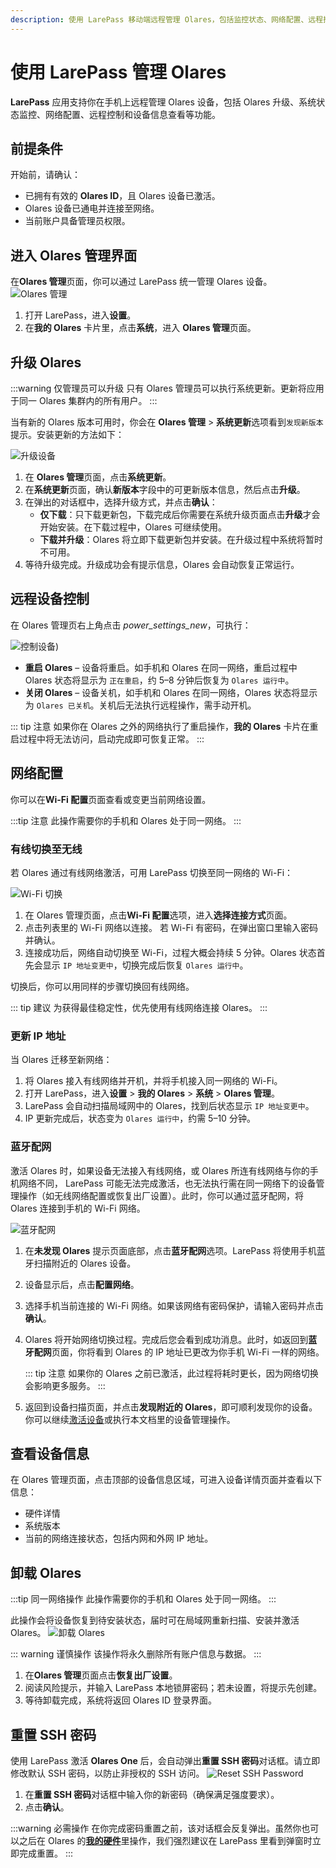 ```yaml
---
description: 使用 LarePass 移动端远程管理 Olares，包括监控状态、网络配置、远程控制与设备信息查看。
---
```


# 使用 LarePass 管理 Olares

**LarePass** 应用支持你在手机上远程管理 Olares 设备，包括 Olares 升级、系统状态监控、网络配置、远程控制和设备信息查看等功能。

## 前提条件

开始前，请确认：

- 已拥有有效的 **Olares ID**，且 Olares 设备已激活。  
- Olares 设备已通电并连接至网络。
- 当前账户具备管理员权限。  

## 进入 Olares 管理界面

在**Olares 管理**页面，你可以通过 LarePass 统一管理 Olares 设备。
![Olares 管理](/images/zh/manual/larepass/olares-management.png#bordered)

1. 打开 LarePass，进入**设置**。 
2. 在**我的 Olares** 卡片里，点击**系统**，进入 **Olares 管理**页面。

## 升级 Olares

:::warning 仅管理员可以升级
只有 Olares 管理员可以执行系统更新。更新将应用于同一 Olares 集群内的所有用户。
:::

当有新的 Olares 版本可用时，你会在 **Olares 管理** > **系统更新**选项看到`发现新版本`提示。安装更新的方法如下：

![升级设备](/images/zh/manual/larepass/olares-upgrade.png#bordered)

1. 在 **Olares 管理**页面，点击**系统更新**。
2. 在**系统更新**页面，确认**新版本**字段中的可更新版本信息，然后点击**升级**。
3. 在弹出的对话框中，选择升级方式，并点击**确认**：
    - **仅下载**：只下载更新包，下载完成后你需要在系统升级页面点击**升级**才会开始安装。在下载过程中，Olares 可继续使用。
   - **下载并升级**：Olares 将立即下载更新包并安装。在升级过程中系统将暂时不可用。
4. 等待升级完成。升级成功会有提示信息，Olares 会自动恢复正常运行。

## 远程设备控制

在 Olares 管理页右上角点击 <i class="material-symbols-outlined">power_settings_new</i>，可执行：

 ![控制设备](/images/zh/manual/larepass/device-control.png#bordered))
- **重启 Olares** – 设备将重启。如手机和 Olares 在同一网络，重启过程中 Olares 状态将显示为 `正在重启`，约 5–8 分钟后恢复为 `Olares 运行中`。  
- **关闭 Olares** – 设备关机，如手机和 Olares 在同一网络，Olares 状态将显示为 `Olares 已关机`。关机后无法执行远程操作，需手动开机。 

::: tip 注意
如果你在 Olares 之外的网络执行了重启操作，**我的 Olares** 卡片在重启过程中将无法访问，启动完成即可恢复正常。
:::


## 网络配置

你可以在**Wi-Fi 配置**页面查看或变更当前网络设置。

:::tip 注意
此操作需要你的手机和 Olares 处于同一网络。
:::

### 有线切换至无线

若 Olares 通过有线网络激活，可用 LarePass 切换至同一网络的 Wi-Fi：

![Wi-Fi 切换](/images/zh/manual/larepass/switch-wifi.png#bordered)

1. 在 Olares 管理页面，点击**Wi-Fi 配置**选项，进入**选择连接方式**页面。 
2. 点击列表里的 Wi-Fi 网络以连接。 若 Wi-Fi 有密码，在弹出窗口里输入密码并确认。  
3. 连接成功后，网络自动切换至 Wi-Fi，过程大概会持续 5 分钟。Olares 状态首先会显示 `IP 地址变更中`，切换完成后恢复 `Olares 运行中`。  

切换后，你可以用同样的步骤切换回有线网络。

::: tip 建议
为获得最佳稳定性，优先使用有线网络连接 Olares。
:::

### 更新 IP 地址

当 Olares 迁移至新网络：

1. 将 Olares 接入有线网络并开机，并将手机接入同一网络的 Wi-Fi。  
2. 打开 LarePass，进入**设置** > **我的 Olares** > **系统** > **Olares 管理**。
3. LarePass 会自动扫描局域网中的 Olares，找到后状态显示 `IP 地址变更中`。  
4. IP 更新完成后，状态变为 `Olares 运行中`，约需 5–10 分钟。  

### 蓝牙配网

激活 Olares 时，如果设备无法接入有线网络，或 Olares 所连有线网络与你的手机网络不同， LarePass 可能无法完成激活，也无法执行需在同一网络下的设备管理操作（如无线网络配置或恢复出厂设置）。此时，你可以通过蓝牙配网，将 Olares 连接到手机的 Wi-Fi 网络。

![蓝牙配网](/images/zh/manual/larepass/bluetooth-network.png#bordered)

1. 在**未发现 Olares** 提示页面底部，点击**蓝牙配网**选项。LarePass 将使用手机蓝牙扫描附近的 Olares 设备。

2. 设备显示后，点击**配置网络**。

3. 选择手机当前连接的 Wi-Fi 网络。如果该网络有密码保护，请输入密码并点击**确认**。

4. Olares 将开始网络切换过程。完成后您会看到成功消息。此时，如返回到**蓝牙配网**页面，你将看到 Olares 的 IP 地址已更改为你手机 Wi-Fi 一样的网络。

   ::: tip 注意
   如果你的 Olares 之前已激活，此过程将耗时更长，因为网络切换会影响更多服务。
   :::

5. 返回到设备扫描页面，并点击**发现附近的 Olares**，即可顺利发现你的设备。你可以继续[激活设备](activate-olares.md)或执行本文档里的设备管理操作。

## 查看设备信息

在 Olares 管理页面，点击顶部的设备信息区域，可进入设备详情页面并查看以下信息：

- 硬件详情  
- 系统版本
- 当前的网络连接状态，包括内网和外网 IP 地址。  

## 卸载 Olares
:::tip 同一网络操作
此操作需要你的手机和 Olares 处于同一网络。
:::

此操作会将设备恢复到待安装状态，届时可在局域网重新扫描、安装并激活 Olares。
![卸载 Olares](/images/manual/larepass/restore-to-factory.png#bordered)


::: warning 谨慎操作
该操作将永久删除所有账户信息与数据。
:::

1. 在**Olares 管理**页面点击**恢复出厂设置**。  
2. 阅读风险提示，并输入 LarePass 本地锁屏密码；若未设置，将提示先创建。  
3. 等待卸载完成，系统将返回 Olares ID 登录界面。

## 重置 SSH 密码 <Badge type="tip" text="Olares One 专有" />

使用 LarePass 激活 **Olares One** 后，会自动弹出**重置 SSH 密码**对话框。请立即修改默认 SSH 密码，以防止非授权的 SSH 访问。
![Reset SSH Password](/images/zh/manual/larepass/change-ssh-pw.png)

1. 在**重置 SSH 密码**对话框中输入你的新密码（确保满足强度要求）。
2. 点击**确认**。

:::warning 必需操作
在你完成密码重置之前，该对话框会反复弹出。虽然你也可以之后在 Olares 的[**我的硬件**](../olares/settings/my-olares.md#我的硬件)里操作，我们强烈建议在 LarePass 里看到弹窗时立即完成重置。
:::

